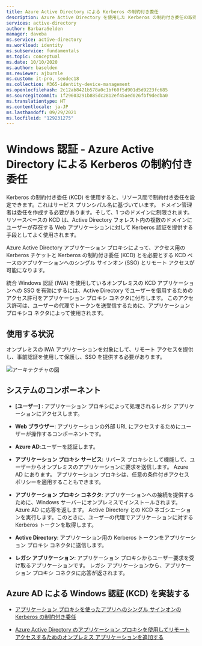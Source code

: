 ```yaml
---
title: Azure Active Directory による Kerberos の制約付き委任
description: Azure Active Directory を使用した Kerberos の制約付き委任の取得に関するアーキテクチャ ガイダンス。
services: active-directory
author: BarbaraSelden
manager: daveba
ms.service: active-directory
ms.workload: identity
ms.subservice: fundamentals
ms.topic: conceptual
ms.date: 10/10/2020
ms.author: baselden
ms.reviewer: ajburnle
ms.custom: it-pro, seodec18
ms.collection: M365-identity-device-management
ms.openlocfilehash: 2c12ab8421b578a0c1bf60f5d901d5d9223fc685
ms.sourcegitcommit: 1f29603291b885dc2812ef45aed026fbf9dedba0
ms.translationtype: HT
ms.contentlocale: ja-JP
ms.lasthandoff: 09/29/2021
ms.locfileid: "129231275"
---
```

# <a name="windows-authentication---kerberos-constrained-delegation-with-azure-active-directory"></a>Windows 認証 - Azure Active Directory による Kerberos の制約付き委任

Kerberos の制約付き委任 (KCD) を使用すると、リソース間で制約付き委任を設定できます。これはサービス プリンシパル名に基づいています。 ドメイン管理者は委任を作成する必要があります。そして、1 つのドメインに制限されます。 リソースベースの KCD は、Active Directory フォレスト内の複数のドメインにユーザーが存在する Web アプリケーションに対して Kerberos 認証を提供する手段としてよく使用されます。

Azure Active Directory アプリケーション プロキシによって、アクセス用の Kerberos チケットと Kerberos の制約付き委任 (KCD) とを必要とする KCD ベースのアプリケーションへのシングル サインオン (SSO) とリモート アクセスが可能になります。

統合 Windows 認証 (IWA) を使用しているオンプレミスの KCD アプリケーションへの SSO を有効にするには、Active Directory でユーザーを借用するためのアクセス許可をアプリケーション プロキシ コネクタに付与します。 このアクセス許可は、ユーザーの代理でトークンを送受信するために、アプリケーション プロキシコ ネクタによって使用されます。

## <a name="use-when"></a>使用する状況

オンプレミスの IWA アプリケーションを対象にして、リモート アクセスを提供し、事前認証を使用して保護し、SSO を提供する必要があります。

![アーキテクチャの図](./media/authentication-patterns/kcd-auth.png)

## <a name="components-of-system"></a>システムのコンポーネント

* **[ユーザー]** : アプリケーション プロキシによって処理されるレガシ アプリケーションにアクセスします。

* **Web ブラウザー**: アプリケーションの外部 URL にアクセスするためにユーザーが操作するコンポーネントです。

* **Azure AD**:ユーザーを認証します。 

* **アプリケーション プロキシ サービス**: リバース プロキシとして機能して、ユーザーからオンプレミスのアプリケーションに要求を送信します。 Azure AD にあります。 アプリケーション プロキシは、任意の条件付きアクセス ポリシーを適用することもできます。

* **アプリケーション プロキシ コネクタ**: アプリケーションへの接続を提供するために、Windows サーバーにオンプレミスでインストールされます。 Azure AD に応答を返します。 Active Directory との KCD ネゴシエーションを実行します。このときに、ユーザーの代理でアプリケーションに対する Kerberos トークンを取得します。

* **Active Directory**: アプリケーション用の Kerberos トークンをアプリケーション プロキシ コネクタに送信します。

* **レガシ アプリケーション**: アプリケーション プロキシからユーザー要求を受け取るアプリケーションです。 レガシ アプリケーションから、アプリケーション プロキシ コネクタに応答が返されます。

## <a name="implement-windows-authentication-kcd-with-azure-ad"></a>Azure AD による Windows 認証 (KCD) を実装する

* [アプリケーション プロキシを使ったアプリへのシングル サインオンの Kerberos の制約付き委任](../app-proxy/application-proxy-configure-single-sign-on-with-kcd.md) 

* [Azure Active Directory のアプリケーション プロキシを使用してリモート アクセスするためのオンプレミス アプリケーションを追加する](../app-proxy/application-proxy-add-on-premises-application.md)